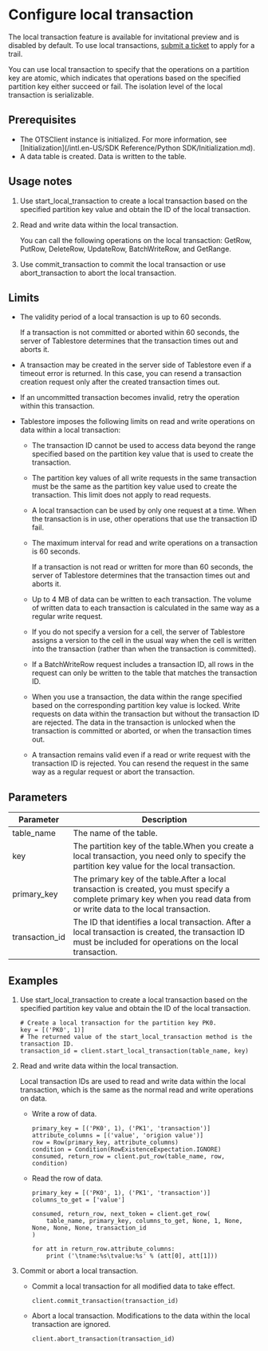 # Configure local transaction

The local transaction feature is available for invitational preview and is disabled by default. To use local transactions, [submit a ticket](https://workorder-intl.console.aliyun.com/#/ticket/createInd) to apply for a trail.

You can use local transaction to specify that the operations on a partition key are atomic, which indicates that operations based on the specified partition key either succeed or fail. The isolation level of the local transaction is serializable.

## Prerequisites

-   The OTSClient instance is initialized. For more information, see [Initialization](/intl.en-US/SDK Reference/Python SDK/Initialization.md).
-   A data table is created. Data is written to the table.

## Usage notes

1.  Use start\_local\_transaction to create a local transaction based on the specified partition key value and obtain the ID of the local transaction.
2.  Read and write data within the local transaction.

    You can call the following operations on the local transaction: GetRow, PutRow, DeleteRow, UpdateRow, BatchWriteRow, and GetRange.

3.  Use commit\_transaction to commit the local transaction or use abort\_transaction to abort the local transaction.

## Limits

-   The validity period of a local transaction is up to 60 seconds.

    If a transaction is not committed or aborted within 60 seconds, the server of Tablestore determines that the transaction times out and aborts it.

-   A transaction may be created in the server side of Tablestore even if a timeout error is returned. In this case, you can resend a transaction creation request only after the created transaction times out.
-   If an uncommitted transaction becomes invalid, retry the operation within this transaction.
-   Tablestore imposes the following limits on read and write operations on data within a local transaction:
    -   The transaction ID cannot be used to access data beyond the range specified based on the partition key value that is used to create the transaction.
    -   The partition key values of all write requests in the same transaction must be the same as the partition key value used to create the transaction. This limit does not apply to read requests.
    -   A local transaction can be used by only one request at a time. When the transaction is in use, other operations that use the transaction ID fail.
    -   The maximum interval for read and write operations on a transaction is 60 seconds.

        If a transaction is not read or written for more than 60 seconds, the server of Tablestore determines that the transaction times out and aborts it.

    -   Up to 4 MB of data can be written to each transaction. The volume of written data to each transaction is calculated in the same way as a regular write request.
    -   If you do not specify a version for a cell, the server of Tablestore assigns a version to the cell in the usual way when the cell is written into the transaction \(rather than when the transaction is committed\).
    -   If a BatchWriteRow request includes a transaction ID, all rows in the request can only be written to the table that matches the transaction ID.
    -   When you use a transaction, the data within the range specified based on the corresponding partition key value is locked. Write requests on data within the transaction but without the transaction ID are rejected. The data in the transaction is unlocked when the transaction is committed or aborted, or when the transaction times out.
    -   A transaction remains valid even if a read or write request with the transaction ID is rejected. You can resend the request in the same way as a regular request or abort the transaction.

## Parameters

|Parameter|Description|
|---------|-----------|
|table\_name|The name of the table.|
|key|The partition key of the table.When you create a local transaction, you need only to specify the partition key value for the local transaction. |
|primary\_key|The primary key of the table.After a local transaction is created, you must specify a complete primary key when you read data from or write data to the local transaction. |
|transaction\_id|The ID that identifies a local transaction. After a local transaction is created, the transaction ID must be included for operations on the local transaction. |

## Examples

1.  Use start\_local\_transaction to create a local transaction based on the specified partition key value and obtain the ID of the local transaction.

    ```
    # Create a local transaction for the partition key PK0.
    key = [('PK0', 1)]
    # The returned value of the start_local_transaction method is the transaction ID.
    transaction_id = client.start_local_transaction(table_name, key)
    ```

2.  Read and write data within the local transaction.

    Local transaction IDs are used to read and write data within the local transaction, which is the same as the normal read and write operations on data.

    -   Write a row of data.

        ```
        primary_key = [('PK0', 1), ('PK1', 'transaction')]
        attribute_columns = [('value', 'origion value')]
        row = Row(primary_key, attribute_columns)
        condition = Condition(RowExistenceExpectation.IGNORE)
        consumed, return_row = client.put_row(table_name, row, condition)
        ```

    -   Read the row of data.

        ```
        primary_key = [('PK0', 1), ('PK1', 'transaction')]
        columns_to_get = ['value']
        
        consumed, return_row, next_token = client.get_row(
            table_name, primary_key, columns_to_get, None, 1, None, None, None, None, transaction_id
        )
        
        for att in return_row.attribute_columns:
            print ('\tname:%s\tvalue:%s' % (att[0], att[1]))
        ```

3.  Commit or abort a local transaction.
    -   Commit a local transaction for all modified data to take effect.

        ```
        client.commit_transaction(transaction_id)
        ```

    -   Abort a local transaction. Modifications to the data within the local transaction are ignored.

        ```
        client.abort_transaction(transaction_id)
        ```


